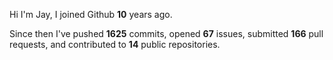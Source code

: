 Hi I'm Jay, I joined Github **10** years ago.

Since then I've pushed **1625** commits, opened **67** issues, submitted **166** pull requests, and contributed to **14** public repositories.
